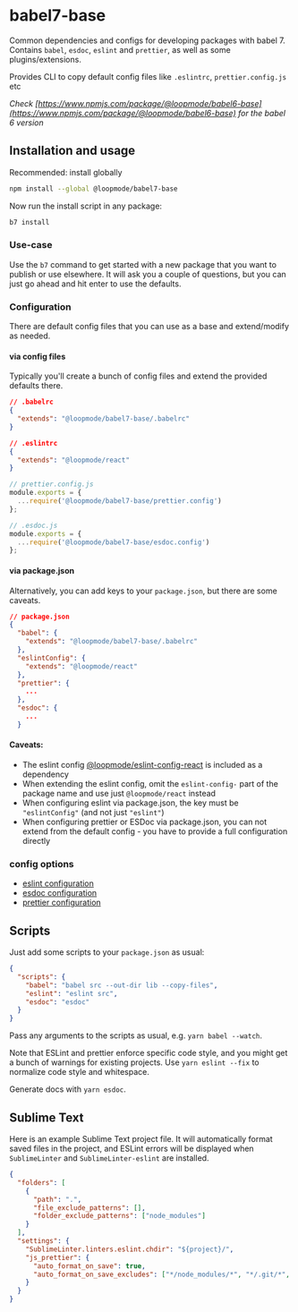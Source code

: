 # babel7-base

Common dependencies and configs for developing packages with babel 7.
Contains `babel`, `esdoc`, `eslint` and `prettier`, as well as some plugins/extensions.

Provides CLI to copy default config files like `.eslintrc`, `prettier.config.js` etc

_Check [https://www.npmjs.com/package/@loopmode/babel6-base](https://www.npmjs.com/package/@loopmode/babel6-base) for the babel 6 version_

## Installation and usage

Recommended: install globally

```bash
npm install --global @loopmode/babel7-base
```

Now run the install script in any package:

```bash
b7 install
```

### Use-case

Use the `b7` command to get started with a new package that you want to publish or use elsewhere. It will ask you a couple of questions, but you can just go ahead and hit enter to use the defaults.

### Configuration

There are default config files that you can use as a base and extend/modify as needed.

#### via config files

Typically you'll create a bunch of config files and extend the provided defaults there.

```json
// .babelrc
{
  "extends": "@loopmode/babel7-base/.babelrc"
}
```

```json
// .eslintrc
{
  "extends": "@loopmode/react"
}
```

```javascript
// prettier.config.js
module.exports = {
  ...require('@loopmode/babel7-base/prettier.config')
};
```

```javascript
// .esdoc.js
module.exports = {
  ...require('@loopmode/babel7-base/esdoc.config')
};
```

#### via package.json

Alternatively, you can add keys to your `package.json`, but there are some caveats.

```json
// package.json
{
  "babel": {
    "extends": "@loopmode/babel7-base/.babelrc"
  },
  "eslintConfig": {
    "extends": "@loopmode/react"
  },
  "prettier": {
    ...
  },
  "esdoc": {
    ...
  }
```

#### Caveats:

- The eslint config [@loopmode/eslint-config-react](https://github.com/loopmode/eslint-config-react) is included as a dependency
- When extending the eslint config, omit the `eslint-config-` part of the package name and use just `@loopmode/react` instead
- When configuring eslint via package.json, the key must be `"eslintConfig"` (and not just `"eslint"`)
- When configuring prettier or ESDoc via package.json, you can not extend from the default config - you have to provide a full configuration directly

### config options

- [eslint configuration](https://prettier.io/docs/en/configuration.html)
- [esdoc configuration](https://github.com/esdoc/esdoc/blob/v0.5.2/site/manual/configuration/config.md#full-config)
- [prettier configuration](https://prettier.io/docs/en/configuration.html)

## Scripts

Just add some scripts to your `package.json` as usual:

```json
{
  "scripts": {
    "babel": "babel src --out-dir lib --copy-files",
    "eslint": "eslint src",
    "esdoc": "esdoc"
  }
}
```

Pass any arguments to the scripts as usual, e.g. `yarn babel --watch`.

Note that ESLint and prettier enforce specific code style, and you might get a bunch of warnings for existing projects.
Use `yarn eslint --fix` to normalize code style and whitespace.

Generate docs with `yarn esdoc`.

## Sublime Text

Here is an example Sublime Text project file. It will automatically format saved files in the project, and ESLint errors will be displayed when `SublimeLinter` and `SublimeLinter-eslint` are installed.

```json
{
  "folders": [
    {
      "path": ".",
      "file_exclude_patterns": [],
      "folder_exclude_patterns": ["node_modules"]
    }
  ],
  "settings": {
    "SublimeLinter.linters.eslint.chdir": "${project}/",
    "js_prettier": {
      "auto_format_on_save": true,
      "auto_format_on_save_excludes": ["*/node_modules/*", "*/.git/*", "*.json", "*.html"]
    }
  }
}
```
